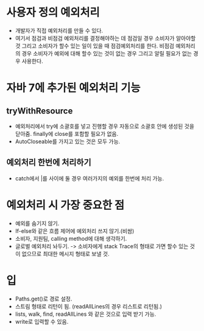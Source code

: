 # 사용자 정의 예외처리
- 개발자가 직접 예외처리를 만들 수 있다.
- 여기서 점검과 비점검 예외처리를 결정해야하는 데 점검일 경우 소비자가 알아야할것 그리고 소비자가 할수 있는 일이 있을 때 점검예외처리를 한다. 비점검 예외처리의 경우 소비자가 예외에 대해 할수 있는 것이 없는 경우 그리고 알릴 필요가 없는 경우 사용한다.

# 자바 7에 추가된 예외처리 기능
## tryWithResource
- 예외처리에서 try에 소괄호를 넣고 진행할 경우 자동으로 소괄호 안에 생성된 것을 닫아줌. finally에 close를 포함할 필요가 없음.
- AutoCloseable를 가지고 있는 것은 모두 가능.
## 예외처리 한번에 처리하기
- catch에서 |를 사이에 둘 경우 여러가지의 예외를 한번에 처리 가능.

# 예외처리 시 가장 중요한 점
- 예외를 숨기지 않기.
- If-else와 같은 흐름 제어에 예외처리 쓰지 않기.(비쌈)
- 소비자, 지원팀, calling method에 대해 생각하기.
- 글로벌 예외처리 놔두기. -> 소비자에게 stack Trace의 형태로 가면 할수 있는 것이 없으므로 최대한 메시지 형태로 보낼 것. 

# 입
- Paths.get()로 경로 설정.
- 스트림 형태로 리턴이 됨. (readAllLines의 경우 리스트로 리턴됨.)	
- lists, walk, find, readAllLines 와 같은 것으로 입력 받기 가능.
- write로 입력할 수 있음.
